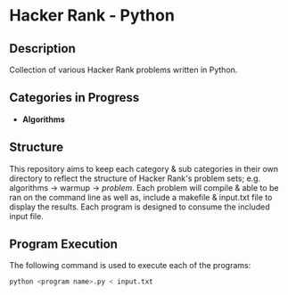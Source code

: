 # Hacker Rank - Python

## Description

Collection of various Hacker Rank problems written in Python.

## Categories in Progress

* **Algorithms**

## Structure

This repository aims to keep each category & sub categories in their own directory to reflect the structure of Hacker Rank's problem sets; e.g. algorithms -> warmup -> *problem*. Each problem will compile & able to be ran on the command line as well as, include a makefile & input.txt file to display the results. Each program is designed to consume the included input file.

## Program Execution

The following command is used to execute each of the programs:

```bash
python <program name>.py < input.txt
```